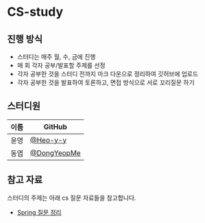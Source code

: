 # CS-study
## 진행 방식  
- 스터디는 매주 월, 수, 금에 진행
- 매 회 각자 공부/발표할 주제를 선정
- 각자 공부한 것을 스터디 전까지 마크 다운으로 정리하여 깃허브에 업로드
- 각자 공부한 것을 발표하여 토론하고, 면접 방식으로 서로 꼬리질문 하기

## 스터디원
| 이름   | GitHub                                         |
| ---- | ---------------------------------------------- |
| 윤영 | [@Heo-y-y](https://github.com/Heo-y-y)|
| 동엽 | [@DongYeopMe](https://github.com/DongYeopMe) |

## 참고 자료
스터디의 주제는 아래 cs 질문 자료들을 참고합니다.
- [Spring 질문 정리](https://almond-domain-5d0.notion.site/Spring-743c68693e3e4154b02732c1ec43fd2a?pvs=4)
